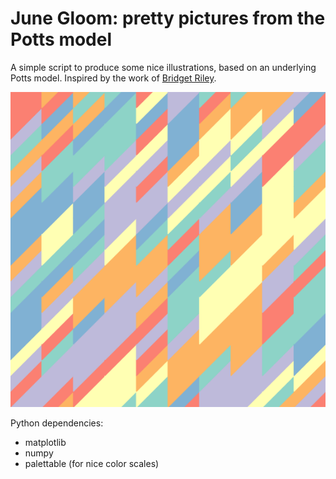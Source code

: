 # June Gloom: pretty pictures from the Potts model

A simple script to produce some nice illustrations, based on an underlying Potts
model. Inspired by the work of [Bridget Riley](https://en.wikipedia.org/wiki/Bridget_Riley).

![Example picture](one.png)

Python dependencies:

* matplotlib
* numpy
* palettable (for nice color scales)
